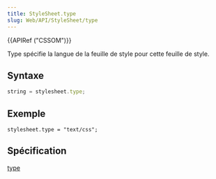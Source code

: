 ```yaml
---
title: StyleSheet.type
slug: Web/API/StyleSheet/type
---
```


{{APIRef ("CSSOM")}}

Type spécifie la langue de la feuille de style pour cette feuille de style.

## Syntaxe

```js
string = stylesheet.type;
```

## Exemple

```
stylesheet.type = "text/css";
```

## Spécification

[type](http://www.w3.org/TR/2000/REC-DOM-Level-2-Style-20001113/stylesheets.html#StyleSheets-StyleSheet-type)
